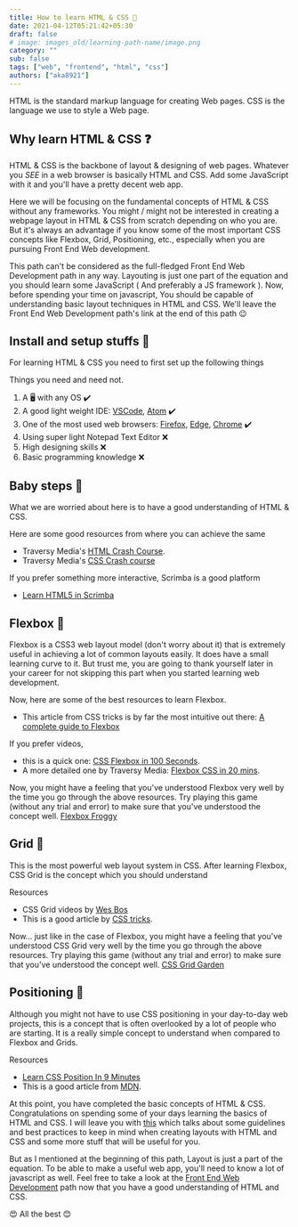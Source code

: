 ```yaml
---
title: How to learn HTML & CSS 🔮
date: 2021-04-12T05:21:42+05:30
draft: false
# image: images_old/learning-path-name/image.png
category: ""
sub: false
tags: ["web", "frontend", "html", "css"]
authors: ["aka8921"]
---
```

HTML is the standard markup language for creating Web pages. CSS is the language we use to style a Web page.

## Why learn HTML & CSS ❓

HTML & CSS is the backbone of layout & designing of web pages. Whatever you _SEE_ in a web browser is basically HTML and CSS. Add some JavaScript with it and you'll have a pretty decent web app.

Here we will be focusing on the fundamental concepts of HTML & CSS without any frameworks. You might / might not be interested in creating a webpage layout in HTML & CSS from scratch depending on who you are. But it's always an advantage if you know some of the most important CSS concepts like Flexbox, Grid, Positioning, etc., especially when you are pursuing Front End Web development.

This path can't be considered as the full-fledged Front End Web Development path in any way. Layouting is just one part of the equation and you should learn some JavaScript ( And preferably a JS framework ). Now, before spending your time on javascript, You should be capable of understanding basic layout techniques in HTML and CSS. We'll leave the Front End Web Development path's link at the end of this path 😉

## Install and setup stuffs 🚧

For learning HTML & CSS you need to first set up the following things

Things you need and need not.

1. A 🖥️ with any OS ✔️
2. A good light weight IDE: [VSCode](https://code.visualstudio.com/), [Atom](https://atom.io/) ✔️
3. One of the most used web browsers: [Firefox](https://www.mozilla.org/en-US/firefox/new/), [Edge](https://www.microsoft.com/en-us/edge), [Chrome](https://www.google.com/chrome/) ✔️
4. Using super light Notepad Text Editor ❌
5. High designing skills ❌
6. Basic programming knowledge ❌

## Baby steps 👶

What we are worried about here is to have a good understanding of HTML & CSS.

Here are some good resources from where you can achieve the same

- Traversy Media's [HTML Crash Course](https://www.youtube.com/watch?v=UB1O30fR-EE).
- Traversy Media's [CSS Crash course](https://www.youtube.com/watch?v=yfoY53QXEnI)

If you prefer something more interactive, Scrimba is a good platform

- [Learn HTML5 in Scrimba](https://scrimba.com/learn/html)

## Flexbox 🌟

Flexbox is a CSS3 web layout model (don't worry about it) that is extremely useful in achieving a lot of common layouts easily. It does have a small learning curve to it. But trust me, you are going to thank yourself later in your career for not skipping this part when you started learning web development.

Now, here are some of the best resources to learn Flexbox.

- This article from CSS tricks is by far the most intuitive out there: [A complete guide to Flexbox](https://css-tricks.com/snippets/css/a-guide-to-flexbox/)

If you prefer videos,

- this is a quick one: [CSS Flexbox in 100 Seconds](https://www.youtube.com/watch?v=K74l26pE4YA).
- A more detailed one by Traversy Media: [Flexbox CSS in 20 mins](https://www.youtube.com/watch?v=JJSoEo8JSnc).

Now, you might have a feeling that you've understood Flexbox very well by the time you go through the above resources. Try playing this game (without any trial and error) to make sure that you've understood the concept well. [Flexbox Froggy](https://flexboxfroggy.com)

## Grid 🌟

This is the most powerful web layout system in CSS. After learning Flexbox, CSS Grid is the concept which you should understand

Resources

- CSS Grid videos by [Wes Bos](https://cssgrid.io)
- This is a good article by [CSS tricks](https://css-tricks.com/snippets/css/complete-guide-grid/).

Now... just like in the case of Flexbox, you might have a feeling that you've understood CSS Grid very well by the time you go through the above resources. Try playing this game (without any trial and error) to make sure that you've understood the concept well. [CSS Grid Garden ](https://cssgridgarden.com)

## Positioning 🌟

Although you might not have to use CSS positioning in your day-to-day web projects, this is a concept that is often overlooked by a lot of people who are starting. It is a really simple concept to understand when compared to Flexbox and Grids.

Resources

- [Learn CSS Position In 9 Minutes](https://www.youtube.com/watch?v=jx5jmI0UlXU)
- This is a good article from [MDN](https://developer.mozilla.org/en-US/docs/Web/CSS/position).

At this point, you have completed the basic concepts of HTML & CSS. Congratulations on spending some of your days learning the basics of HTML and CSS. I will leave you with [this](https://github.com/bendc/frontend-guidelines) which talks about some guidelines and best practices to keep in mind when creating layouts with HTML and CSS and some more stuff that will be useful for you.

But as I mentioned at the beginning of this path, Layout is just a part of the equation. To be able to make a useful web app, you'll need to know a lot of javascript as well. Feel free to take a look at the [Front End Web Development](https://github.com/aka8921/TinkerHub-Learning-Paths/blob/main/learning/Frontend%20Web%20Development/Readme.md) path now that you have a good understanding of HTML and CSS.

😍 All the best 😊
